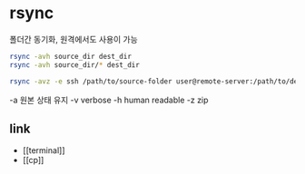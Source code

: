 # rsync

폴더간 동기화, 원격에서도 사용이 가능

```sh
rsync -avh source_dir dest_dir
rsync -avh source_dir/* dest_dir

rsync -avz -e ssh /path/to/source-folder user@remote-server:/path/to/destination-folder # remote
```

-a 원본 상태 유지
-v verbose
-h human readable
-z zip

## link
- [[terminal]]
- [[cp]]
